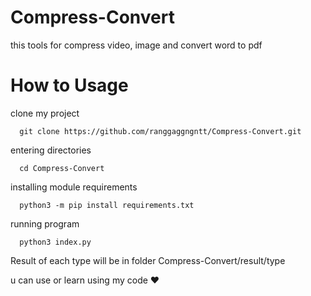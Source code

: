 # Compress-Convert
this tools for compress video, image and convert word to pdf

# How to Usage

clone my project

      git clone https://github.com/ranggaggngntt/Compress-Convert.git
      
entering directories

      cd Compress-Convert
      
installing module requirements

      python3 -m pip install requirements.txt

running program

      python3 index.py
      
Result of each type will be in folder Compress-Convert/result/type

u can use or learn using my code ❤️